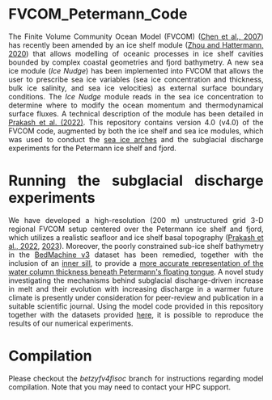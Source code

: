 <div align="justify"> 
  
# FVCOM_Petermann_Code

The Finite Volume Community Ocean Model (FVCOM) ([Chen et al., 2007](https://doi.org/10.1029/2006JC003485)) has recently been amended by an ice shelf module ([Zhou and Hattermann, 2020](https://doi.org/10.1016/j.ocemod.2019.101536)) that allows modelling of oceanic processes in ice shelf cavities bounded by complex coastal geometries and fjord bathymetry. A new sea ice module (<em>Ice Nudge</em>) has been implemented into FVCOM that allows the user to prescribe sea ice variables (sea ice concentration and thickness, bulk ice salinity, and sea ice velocities) as external surface boundary conditions. The <em>Ice Nudge</em> module reads in the sea ice concentration to determine where to modify the ocean momentum and thermodynamical surface fluxes. A technical description of the module has been detailed in [Prakash et al. (2022)](https://doi.org/10.1016/j.mex.2022.101668). This repository contains version 4.0 (v4.0) of the FVCOM code, augmented by both the ice shelf and sea ice modules, which was used to conduct the [sea ice arches](https://doi.org/10.5194/tc-17-5255-2023) and the subglacial discharge experiments for the Petermann ice shelf and fjord. 

# Running the subglacial discharge experiments

We have developed a high-resolution (200 m) unstructured grid 3-D regional FVCOM setup centered over the Petermann ice shelf and fjord, which utilizes a realistic seafloor and ice shelf basal topography ([Prakash et al., 2022](https://doi.org/10.1016/j.mex.2022.101668), [2023](https://doi.org/10.5194/tc-17-5255-2023)). Moreover, the poorly constrained sub-ice shelf bathymetry in the [BedMachine v3](https://doi.org/10.1002/2017GL074954) dataset has been remedied, together with the inclusion of an [inner sill](https://doi.org/10.1016/j.epsl.2015.04.009), to provide a [more accurate representation of the water column thickness beneath Petermann's floating tongue](https://doi.org/10.1016/j.mex.2022.101668). A novel study investigating the mechanisms behind subglacial discharge-driven increase in melt and their evolution with increasing discharge in a warmer future climate is presently under consideration for peer-review and publication in a suitable scientific journal. Using the model code provided in this repository together with the datasets provided [here](10.5281/zenodo.12803094), it is possible to reproduce the results of our numerical experiments. 

# Compilation

Please checkout the <em>betzyfv4fisoc</em> branch for instructions regarding model compilation. Note that you may need to contact your HPC support.  

</div>
